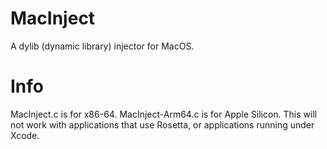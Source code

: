 # MacInject
A dylib (dynamic library) injector for MacOS.
# Info
MacInject.c is for x86-64.
MacInject-Arm64.c is for Apple Silicon.
This will not work with applications that use Rosetta, or applications running under Xcode.
